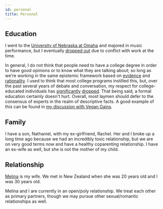 ```yaml
---
id: personal
title: Personal
---
```


## Education

I went to the [University of Nebraska at Omaha](https://www.unomaha.edu/) and majored in music performance, but I eventually [dropped out](https://youtu.be/mZ7xypQy_Ks) due to conflict with work at the time.

In general, I do not think that people need to have a college degree in order to have good opinions or to know what they are talking about; so long as we're working in the same epistemic framework based on [evidence](https://scholar.google.com) and [rationality](https://www.lesswrong.com/). I used to think that most college programs instilled this, but, over the past several years of debate and conversation, my respect for college-educated individuals has [significantly](https://youtu.be/x-hfTVPakVg) [dropped](https://youtu.be/JcA5szcnESY). That being said, a formal education certainly doesn't hurt. Overall, most laymen should defer to the consensus of experts in the realm of descriptive facts. A good example of this can be found in [my discussion with Vegan Gains](https://www.youtube.com/watch?v=9yK-lO98scI).

## Family

I have a son, Nathaniel, with my ex-girlfriend, Rachel. Her and I broke up a long time ago because we had an incredibly toxic relationship, but we are on very good terms now and have a healthy coparenting relationship. I have an ex-wife as well, but she is not the mother of my child.

## Relationship

[Melina](https://www.twitch.tv/melina) is my wife. We met in New Zealand when she was 20 years old and I was 30 years old.

Melina and I are currently in an open/poly relationship. We treat each other as primary partners, though we may pursue other sexual/romantic relationships as well.
